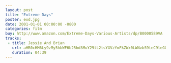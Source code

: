 ```yaml
---
layout: post
title: "Extreme Days"
poster: exd.jpg
date: 2001-01-01 00:00:00 -0800
categories: film
buy: http://www.amazon.com/Extreme-Days-Various-Artists/dp/B0000589VA
tracks:
 - title: Jessie And Brian
   url: aHR0cHM6Ly9zMy5hbWF6b25hd3MuY29tL2tsYXVzYmFkZWx0LWNvbS9teC9leGQvMTcgSmVzc2llIEFuZCBCcmlhbi5tcDM=
   duration: 04:39
---
```


